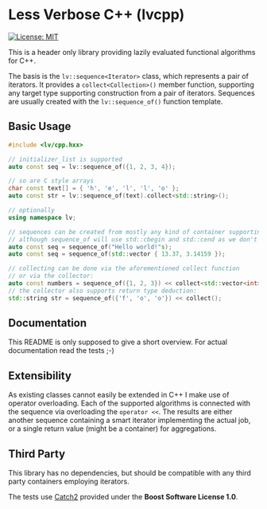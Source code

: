 # Less Verbose C++ (lvcpp)

[![License: MIT](https://img.shields.io/badge/License-MIT-yellow.svg)](https://opensource.org/licenses/MIT)

This is a header only library providing lazily evaluated
functional algorithms for C++.

The basis is the `lv::sequence<Iterator>` class, which represents a pair of iterators.
It provides a `collect<Collection>()` member function,
supporting any target type supporting construction from a pair of iterators.
Sequences are usually created with the `lv::sequence_of()` function template.

## Basic Usage

```cpp
#include <lv/cpp.hxx>

// initializer_list is supported
auto const seq = lv::sequence_of({1, 2, 3, 4});

// so are C style arrays
char const text[] = { 'h', 'e', 'l', 'l', 'o' };
auto const str = lv::sequence_of(text).collect<std::string>();

// optionally
using namespace lv;

// sequences can be created from mostly any kind of container supporting std::begin and std::end
// although sequence_of will use std::cbegin and std::cend as we don't want to modify inputs.
auto const seq = sequence_of("Hello world!"s);
auto const seq = sequence_of(std::vector { 13.37, 3.14159 });

// collecting can be done via the aforementioned collect function
// or via the collector:
auto const numbers = sequence_of({1, 2, 3}) << collect<std::vector<int>>();
// the collector also supports return type deduction:
std::string str = sequence_of({'f', 'o', 'o'}) << collect(); 
```

## Documentation

This README is only supposed to give a short overview.
For actual documentation read the tests ;-)

## Extensibility

As existing classes cannot easily be extended in C++ I make use of operator overloading.
Each of the supported algorithms is connected with the sequence via overloading the `operator <<`.
The results are either another sequence containing a smart iterator implementing the actual job,
or a single return value (might be a container) for aggregations.

## Third Party

This library has no dependencies, but should be compatible with any third party containers employing iterators.

The tests use [Catch2](https://github.com/catchorg/Catch2) provided under the **Boost Software License 1.0**.

